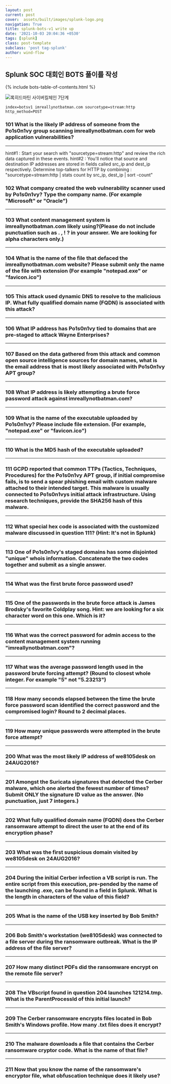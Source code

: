 ```yaml
---
layout: post
current: post
cover:  assets/built/images/splunk-logo.png
navigation: True
title: splunk-bots-v1 write up
date: '2021-10-03 20:04:36 +0530'
tags: [splunk]
class: post-template
subclass: 'post tag-splunk'
author: wind-flow
---
```


## Splunk SOC 대회인 BOTS 풀이를 작성
{% include bots-table-of-contents.html %}

![록히드마틴 사이버킬체인 7단계]({{site.baseurl}}/cyberkillchain.jpg)
```
index=botsv1 imreallynotbatman.com sourcetype=stream:http http_method=POST
```

### 101	What is the likely IP address of someone from the Po1s0n1vy group scanning imreallynotbatman.com for web application vulnerabilities?
---

hint#1 : <span style="color:whithe"> Start your search with "sourcetype=stream:http" and review the rich data captured in these events. </span>
hint#2 : <span style="color:whithe"> You'll notice that source and destination IP addresses are stored in fields called src_ip and dest_ip respectively. Determine top-talkers for HTTP by combining : "sourcetype=stream:http | stats count by src_ip, dest_ip | sort -count" </span>

### 102	What company created the web vulnerability scanner used by Po1s0n1vy? Type the company name. (For example "Microsoft" or "Oracle")
---

### 103	What content management system is imreallynotbatman.com likely using?(Please do not include punctuation such as . , ! ? in your answer. We are looking for alpha characters only.)
---

### 104	What is the name of the file that defaced the imreallynotbatman.com website? Please submit only the name of the file with extension (For example "notepad.exe" or "favicon.ico")
---

### 105	This attack used dynamic DNS to resolve to the malicious IP. What fully qualified domain name (FQDN) is associated with this attack?
---

### 106	What IP address has Po1s0n1vy tied to domains that are pre-staged to attack Wayne Enterprises?
---

### 107	Based on the data gathered from this attack and common open source intelligence sources for domain names, what is the email address that is most likely associated with Po1s0n1vy APT group?
---

### 108	What IP address is likely attempting a brute force password attack against imreallynotbatman.com?
---

### 109	What is the name of the executable uploaded by Po1s0n1vy? Please include file extension. (For example, "notepad.exe" or "favicon.ico")
---

### 110	What is the MD5 hash of the executable uploaded?
---

### 111	GCPD reported that common TTPs (Tactics, Techniques, Procedures) for the Po1s0n1vy APT group, if initial compromise fails, is to send a spear phishing email with custom malware attached to their intended target. This malware is usually connected to Po1s0n1vys initial attack infrastructure. Using research techniques, provide the SHA256 hash of this malware.
---

### 112	What special hex code is associated with the customized malware discussed in question 111? (Hint: It's not in Splunk)
---

### 113	One of Po1s0n1vy's staged domains has some disjointed "unique" whois information. Concatenate the two codes together and submit as a single answer.
---

### 114	What was the first brute force password used?
---

### 115	One of the passwords in the brute force attack is James Brodsky's favorite Coldplay song. Hint: we are looking for a six character word on this one. Which is it?
---

### 116	What was the correct password for admin access to the content management system running "imreallynotbatman.com"?
---

### 117	What was the average password length used in the password brute forcing attempt? (Round to closest whole integer. For example "5" not "5.23213")
---

### 118	How many seconds elapsed between the time the brute force password scan identified the correct password and the compromised login? Round to 2 decimal places.
---

### 119	How many unique passwords were attempted in the brute force attempt?
---

### 200	What was the most likely IP address of we8105desk on 24AUG2016?
---

### 201	Amongst the Suricata signatures that detected the Cerber malware, which one alerted the fewest number of times? Submit ONLY the signature ID value as the answer. (No punctuation, just 7 integers.)
---

### 202	What fully qualified domain name (FQDN) does the Cerber ransomware attempt to direct the user to at the end of its encryption phase?
---

### 203	What was the first suspicious domain visited by we8105desk on 24AUG2016?
---

### 204	During the initial Cerber infection a VB script is run. The entire script from this execution, pre-pended by the name of the launching .exe, can be found in a field in Splunk. What is the length in characters of the value of this field?
---

### 205	What is the name of the USB key inserted by Bob Smith?
---

### 206	Bob Smith's workstation (we8105desk) was connected to a file server during the ransomware outbreak. What is the IP address of the file server?
---

### 207	How many distinct PDFs did the ransomware encrypt on the remote file server?
---

### 208	The VBscript found in question 204 launches 121214.tmp. What is the ParentProcessId of this initial launch?
---

### 209	The Cerber ransomware encrypts files located in Bob Smith's Windows profile. How many .txt files does it encrypt?
---

### 210	The malware downloads a file that contains the Cerber ransomware cryptor code. What is the name of that file?
---

### 211	Now that you know the name of the ransomware's encryptor file, what obfuscation technique does it likely use?